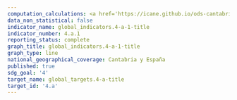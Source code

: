 ```yaml
---
computation_calculations: <a href='https://icane.github.io/ods-cantabria/assets/pdf/4.a.1.a.pdf' target='_blank'>Proporción de centros educativos no universitarios con acceso a electricidad</a><br><a href='https://icane.github.io/ods-cantabria/assets/pdf/4.a.1.b.pdf' target='_blank'>Proporción de aulas habituales de clase con conexión a Internet en centros educativos no universitarios</a><br><a href='https://icane.github.io/ods-cantabria/assets/pdf/4.a.1.c.pdf' target='_blank'>Alumnado medio por ordenador destinado a tareas de enseñanza y aprendizaje en centros educativos no universitarios</a><br><a href='https://icane.github.io/ods-cantabria/assets/pdf/4.a.1.e.pdf' target='_blank'>Proporción de centros educativos no universitarios con acceso a suministro básico de agua potable</a><br><a href='https://icane.github.io/ods-cantabria/assets/pdf/4.a.1.f.pdf' target='_blank'>Proporción de centros educativos no universitarios con acceso a instalaciones de saneamiento básicas separadas por sexo</a><br><a href='https://icane.github.io/ods-cantabria/assets/pdf/4.a.1.g.pdf' target='_blank'>Proporción de centros educativos no universitarios con acceso a instalaciones básicas para el lavado de manos</a>
data_non_statistical: false
indicator_name: global_indicators.4-a-1-title
indicator_number: 4.a.1
reporting_status: complete
graph_title: global_indicators.4-a-1-title
graph_type: line
national_geographical_coverage: Cantabria y España
published: true
sdg_goal: '4'
target_name: global_targets.4-a-title
target_id: '4.a'
---
```

